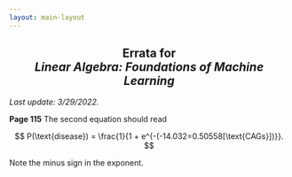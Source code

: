 ```yaml
---
layout: main-layout
---
```


<link href="style.css" rel="stylesheet">

<script src="https://polyfill.io/v3/polyfill.min.js?features=es6"></script>
<script id="MathJax-script" async src="https://cdn.jsdelivr.net/npm/mathjax@3/es5/tex-mml-chtml.js"></script>

<center>
<h2>Errata for<br>
<i>Linear Algebra: Foundations of Machine Learning</i></h2>
</center>

*Last update: 3/29/2022.*

<b>Page 115</b> The second equation should read

$$ P(\text{disease}) = \frac{1}{1 + e^{-(-14.032=0.50558[\text{CAGs}])}}. $$

Note the minus sign in the exponent.
